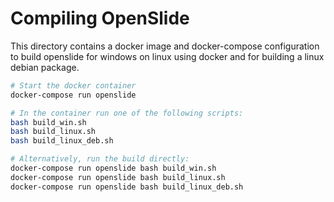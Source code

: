 # Compiling OpenSlide

This directory contains a docker image and docker-compose configuration to build openslide for windows on linux using 
docker and for building a linux debian package.


```bash
# Start the docker container
docker-compose run openslide

# In the container run one of the following scripts:
bash build_win.sh 
bash build_linux.sh
bash build_linux_deb.sh

# Alternatively, run the build directly:
docker-compose run openslide bash build_win.sh
docker-compose run openslide bash build_linux.sh
docker-compose run openslide bash build_linux_deb.sh

```